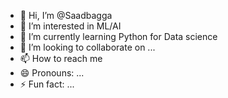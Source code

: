 - 👋 Hi, I’m @Saadbagga
- 👀 I’m interested in ML/AI
- 🌱 I’m currently learning Python for Data science
- 💞️ I’m looking to collaborate on ...
- 📫 How to reach me 
- 😄 Pronouns: ...
- ⚡ Fun fact: ...

<!---
Saadbagga/Saadbagga is a ✨ special ✨ repository because its `README.md` (this file) appears on your GitHub profile.
You can click the Preview link to take a look at your changes.
--->
